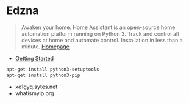 # Edzna

> Awaken your home. Home Assistant is an open-source home automation platform running on Python 3. Track and control all devices at home and automate control. Installation in less than a minute. [Homepage]()

* [Getting Started](https://home-assistant.io/getting-started/)

```sh
apt-get install python3-setuptools
apt-get install python3-pip
```

- xe1gyq.sytes.net
- whatismyip.org



